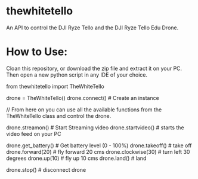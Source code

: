 # thewhitetello
An API to control the DJI Ryze Tello and the DJI Ryze Tello Edu Drone.


# How to Use:

Cloan this repository, or download the zip file and extract it on your PC. Then open a new python script in any IDE of your choice.

from thewhitetello import TheWhiteTello

drone = TheWhiteTello()
drone.connect()               # Create an instance

// From here on you can use all the available functions from the TheWhiteTello class and control the drone.

drone.streamon()             # Start Streaming video
drone.startvideo()           # starts the video feed on your PC

drone.get_battery()          # Get battery level (0 - 100%)
drone.takeoff()              # take off
drone.forward(20)            # fly forward 20 cms
drone.clockwise(30)          # turn left 30 degrees
drone.up(10)                 # fly up 10 cms
drone.land()                 # land

drone.stop()                 # disconnect drone
